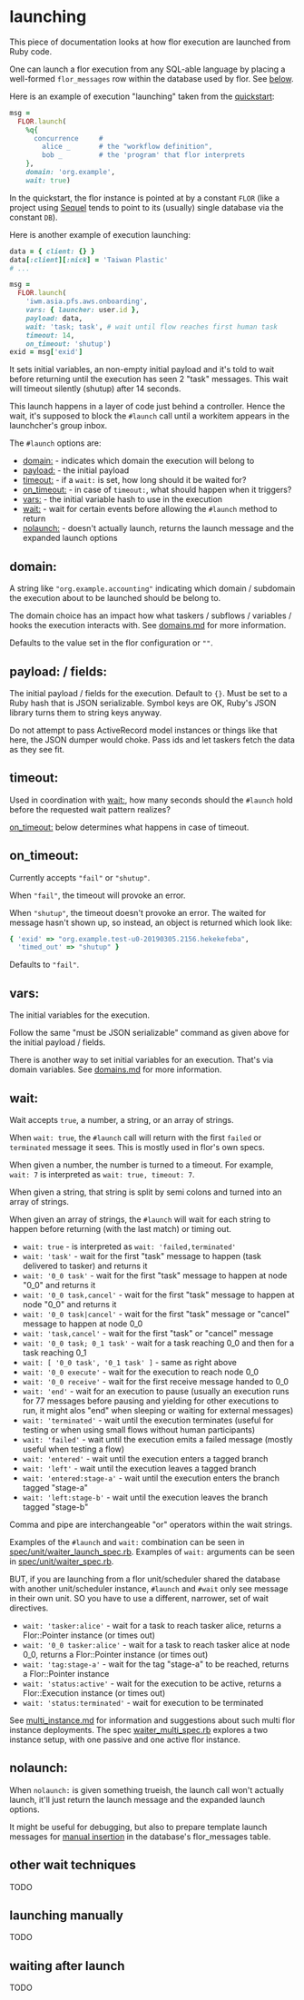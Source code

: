 
# launching

This piece of documentation looks at how flor execution are launched from Ruby code.

One can launch a flor execution from any SQL-able language by placing a well-formed `flor_messages` row within the database used by flor. See [below](#launching-manually).

Here is an example of execution "launching" taken from the [quickstart](../quickstart):
```ruby
msg =
  FLOR.launch(
    %q{
      concurrence     #
        alice _       # the "workflow definition",
        bob _         # the 'program' that flor interprets
    },
    domain: 'org.example',
    wait: true)
```

In the quickstart, the flor instance is pointed at by a constant `FLOR` (like a project using [Sequel](https://sequel.jeremyevans.net) tends to point to its (usually) single database via the constant `DB`).

Here is another example of execution launching:
```ruby
data = { client: {} }
data[:client][:nick] = 'Taiwan Plastic'
# ...

msg =
  FLOR.launch(
    'iwm.asia.pfs.aws.onboarding',
    vars: { launcher: user.id },
    payload: data,
    wait: 'task; task', # wait until flow reaches first human task
    timeout: 14,
    on_timeout: 'shutup')
exid = msg['exid']
```
It sets initial variables, an non-empty initial payload and it's told to wait before returning until the execution has seen 2 "task" messages. This wait will timeout silently (shutup) after 14 seconds.

This launch happens in a layer of code just behind a controller. Hence the wait, it's supposed to block the `#launch` call until a workitem appears in the launchcher's group inbox.

The `#launch` options are:
* [domain:](#domain) - indicates which domain the execution will belong to
* [payload:](#payload--fields) - the initial payload
* [timeout:](#timeouts) - if a `wait:` is set, how long should it be waited for?
* [on_timeout:](#on_timeout) - in case of `timeout:`, what should happen when it triggers?
* [vars:](#vars) - the initial variable hash to use in the execution
* [wait:](#wait) - wait for certain events before allowing the `#launch` method to return
* [nolaunch:](#nolaunch) - doesn't actually launch, returns the launch message and the expanded launch options

## domain:

A string like `"org.example.accounting"` indicating which domain / subdomain the execution about to be launched should be belong to.

The domain choice has an impact how what taskers / subflows / variables / hooks the execution interacts with. See [domains.md](domains.md) for more information.

Defaults to the value set in the flor configuration or `""`.

## payload: / fields:

The initial payload / fields for the execution. Default to `{}`. Must be set to a Ruby hash that is JSON serializable. Symbol keys are OK, Ruby's JSON library turns them to string keys anyway.

Do not attempt to pass ActiveRecord model instances or things like that here, the JSON dumper would choke. Pass ids and let taskers fetch the data as they see fit.

## timeout:

Used in coordination with [wait:](#wait), how many seconds should the `#launch` hold before the requested wait pattern realizes?

[on_timeout:](#on_timeout) below determines what happens in case of timeout.

## on_timeout:

Currently accepts `"fail"` or `"shutup"`.

When `"fail"`, the timeout will provoke an error.

When `"shutup"`, the timeout doesn't provoke an error. The waited for message hasn't shown up, so instead, an object is returned which look like:
```ruby
{ 'exid' => "org.example.test-u0-20190305.2156.hekekefeba",
  'timed_out' => "shutup" }
```

Defaults to `"fail"`.

## vars:

The initial variables for the execution.

Follow the same "must be JSON serializable" command as given above for the initial payload / fields.

There is another way to set initial variables for an execution. That's via domain variables. See [domains.md](domains.md) for more information.

## wait:

Wait accepts `true`, a number, a string, or an array of strings.

When `wait: true`, the `#launch` call will return with the first `failed` or `terminated` message it sees. This is mostly used in flor's own specs.

When given a number, the number is turned to a timeout. For example, `wait: 7` is interpreted as `wait: true, timeout: 7`.

When given a string, that string is split by semi colons and turned into an array of strings.

When given an array of strings, the `#launch` will wait for each string to happen before returning (with the last match) or timing out.

* `wait: true` - is interpreted as `wait: 'failed,terminated'`
* `wait: 'task'` - wait for the first "task" message to happen (task delivered to tasker) and returns it
* `wait: '0_0 task'` - wait for the first "task" message to happen at node "0_0" and returns it
* `wait: '0_0 task,cancel'` - wait for the first "task" message to happen at node "0_0" and returns it
* `wait: '0_0 task|cancel'` - wait for the first "task" message or "cancel" message to happen at node 0_0
* `wait: 'task,cancel'` - wait for the first "task" or "cancel" message
* `wait: '0_0 task; 0_1 task'` - wait for a task reaching 0_0 and then for a task reaching 0_1
* `wait: [ '0_0 task', '0_1 task' ]` - same as right above
* `wait: '0_0 execute'` - wait for the execution to reach node 0_0
* `wait: '0_0 receive'` - wait for the first receive message handed to 0_0
* `wait: 'end'` - wait for an execution to pause (usually an execution runs for 77 messages before pausing and yielding for other executions to run, it might alos "end" when sleeping or waiting for external messages)
* `wait: 'terminated'` - wait until the execution terminates (useful for testing or when using small flows without human participants)
* `wait: 'failed'` - wait until the execution emits a failed message (mostly useful when testing a flow)
* `wait: 'entered'` - wait until the execution enters a tagged branch
* `wait: 'left'` - wait until the execution leaves a tagged branch
* `wait: 'entered:stage-a'` - wait until the execution enters the branch tagged "stage-a"
* `wait: 'left:stage-b'` - wait until the execution leaves the branch tagged "stage-b"

Comma and pipe are interchangeable "or" operators within the wait strings.

Examples of the `#launch` and `wait:` combination can be seen in [spec/unit/waiter_launch_spec.rb](../spec/unit/waiter_launch_spec.rb). Examples of `wait:` arguments can be seen in [spec/unit/waiter_spec.rb](../spec/unit/waiter_spec.rb).

BUT, if you are launching from a flor unit/scheduler shared the database with another unit/scheduler instance, `#launch` and `#wait` only see message in their own unit.
SO you have to use a different, narrower, set of wait directives.

* `wait: 'tasker:alice'` - wait for a task to reach tasker alice, returns a Flor::Pointer instance (or times out)
* `wait: '0_0 tasker:alice'` - wait for a task to reach tasker alice at node 0_0, returns a Flor::Pointer instance (or times out)
* `wait: 'tag:stage-a'` - wait for the tag "stage-a" to be reached, returns a Flor::Pointer instance
* `wait: 'status:active'` - wait for the execution to be active, returns a Flor::Execution instance (or times out)
* `wait: 'status:terminated'` - wait for execution to be terminated

See [multi_instance.md](multi_instance.md) for information and suggestions about such multi flor instance deployments. The spec [waiter_multi_spec.rb](../spec/unit/waiter_multi_spec.rb) explores a two instance setup, with one passive and one active flor instance.

## nolaunch:

When `nolaunch:` is given something trueish, the launch call won't actually launch, it'll just return the launch message and the expanded launch options.

It might be useful for debugging, but also to prepare template launch messages for [manual insertion](#launching-manually) in the database's flor_messages table.

## other wait techniques

TODO

## launching manually

TODO

## waiting after launch

TODO

